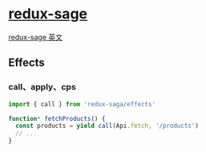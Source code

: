# [redux-sage](https://redux-saga-in-chinese.js.org/)
[redux-sage 英文](https://redux-saga.js.org/)


## Effects
### call、apply、cps
```jsx
import { call } from 'redux-saga/effects'

function* fetchProducts() {
  const products = yield call(Api.fetch, '/products')
  // ...
}
```
